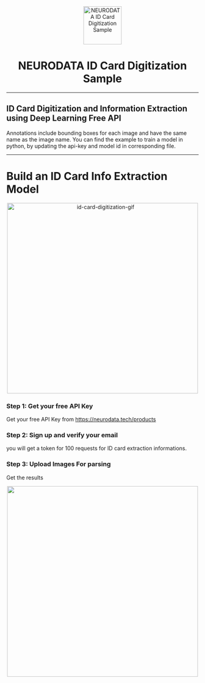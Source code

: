 <div align="center">
  <a href="https://www.neurodata.tech/">
    <img src="https://neurodata.tech/assets/img/logos/logo.png" alt="NEURODATA ID Card Digitization Sample" width="100"/>
    </a>
</div>

<h1 align="center">NEURODATA ID Card Digitization Sample</h1>

** **

## ID Card Digitization and Information Extraction using Deep Learning Free API


Annotations include bounding boxes for each image and have the same name as the image name. You can find the example to train a model in python, by updating the api-key and model id in corresponding file.


** **

# Build an ID Card Info Extraction Model


<div align="center">
    <img src="https://neurodata.tech/storage/blogs/carte%20neurodata_1676143595.png" alt="id-card-digitization-gif" width = "500"/>
</div>

### Step 1: Get your free API Key
Get your free API Key from https://neurodata.tech/products

### Step 2: Sign up and verify your email
you will get a token for 100 requests for ID card extraction informations.

### Step 3: Upload Images For parsing
Get the results 
<div align="center">
    <img src="https://github.com/NeuroData-ltd/ID-Card-Digitization-and-Information-Extraction-using-Deep-Learning-Free-API/blob/07dd14dc35c50c2464fc3081d4d839ff819f0748/sample.png alt="id-card-parsing-neurodata-results" width = "500"/>
</div>



